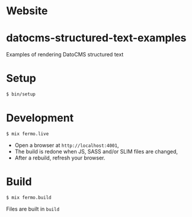 # Website

# datocms-structured-text-examples

Examples of rendering DatoCMS structured text

# Setup

```sh
$ bin/setup
```

# Development

```sh
$ mix fermo.live
```

* Open a browser at `http://localhost:4001`,
* The build is redone when JS, SASS and/or SLIM files are changed,
* After a rebuild, refresh your browser.

# Build

```sh
$ mix fermo.build
```

Files are built in `build`
